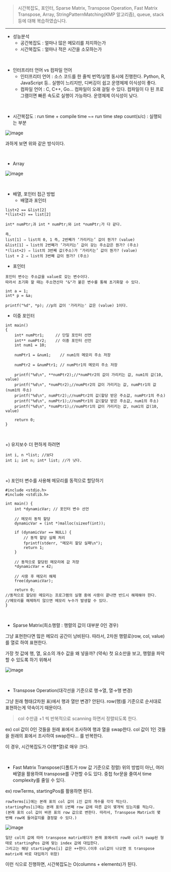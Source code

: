 > 시간복잡도, 포인터, Sparse Matrix, Transpose Operation, Fast Matrix Transpose, Array, StringPatternMatching(KMP 알고리즘), queue, stack 등에 대해 복습하였습니다.
---
- 성능분석
  - 공간복잡도 : 얼마나 많은 메모리를 차지하는가
  - 시간복잡도 : 얼마나 적은 시간을 소모하는가

<br>

- 인터프리터 언어 vs 컴파일 언어
  - 인터프리터 언어 : 소스 코드를 한 줄씩 번역/실행 동시에 진행한다.  Python, R, JavaScript 등.. 실행이 느리지만, 디버깅이 쉽고 운영체제 이식성이 좋다.
  - 컴파일 언어 : C, C++, Go… 컴파일이 오래 걸릴 수 있다. 컴파일이 다 된 프로그램이면 빠른 속도로 실행이 가능하다. 운영체제 이식성이 낮다.
 
<br>

- 시간복잡도 : run time + compile time ~= run time
step count(s/c) : 실행되는 부분

![image](https://github.com/sonyrainy/TIL/assets/91364766/ef76c235-140c-482e-bbb0-c038ed4bad65)

과하게 보면 위와 같은 방식이다.

<br>

- Array

![image](https://github.com/sonyrainy/TIL/assets/91364766/b50bd8b3-8007-4a53-bbf6-e9584fb4c125)

<br>

- 배열, 포인터 접근 방법
  - 배열과 포인터

```
list+2 == &list[2]
*(list+2) == list[2]

int* numPtr;과 int * numPtr;와 int *numPtr;가 다 같다.

즉,
list[1] ⇒ list의 0, 1 즉, 2번째가 ‘가리키는’ 값이 뭔가? (value)
&list[1] ⇒ list의 2번째가 ‘가리키는’ 값이 갖는 주소값은 뭔가? (주소)
*(list+2) ⇒ list의 3번째 값(주소)가 ‘가리키는’ 값이 뭔가? (value)
list + 2 ⇒ list의 3번째 값이 뭔가? (주소)
```

  - 포인터
```
포인터 변수는 주소값을 value로 갖는 변수이다.
따라서 초기화 할 때는 주소연산자 "&"가 붙은 변수를 통해 초기화할 수 있다.

int a = 1;
int* p = &a;

printf("%d", *p); //p의 값이 '가리키는' 값은 (value) 1이다.
```
  
  - 이중 포인터
```
int main()
{
    int* numPtr1;     // 단일 포인터 선언
    int** numPtr2;    // 이중 포인터 선언
    int num1 = 10;

    numPtr1 = &num1;    // num1의 메모리 주소 저장 

    numPtr2 = &numPtr1; // numPtr1의 메모리 주소 저장

    printf("%d\n", **numPtr2);//*numPtr2의 값이 가리키는 값, num1의 값(10, value)
    printf("%d\n", *numPtr2);//numPtr2의 값이 가리키는 값, numPtr1의 값(num1의 주소)
    printf("%d\n", numPtr2);//numPtr2의 값(할당 받은 주소값, numPtr1의 주소)
    printf("%d\n", numPtr1);//numPtr1의 값(할당 받은 주소값, num1의 주소)
    printf("%d\n", *numPtr1);//numPtr1의 값이 가리키는 값, num1의 값(10, value)

    return 0;
}
```

<br>

+) 유지보수 더 편하게 하려면
```
int i, n *list; //보다
int i; int n; int* list; //가 낫다.
```

<br>

+) 포인터 변수를 사용해 메모리를 동적으로 할당하기
```
#include <stdio.h>
#include <stdlib.h>

int main() {
    int *dynamicVar; // 포인터 변수 선언

    // 메모리 동적 할당
    dynamicVar = (int *)malloc(sizeof(int));

    if (dynamicVar == NULL) {
        // 동적 할당 실패 처리
        fprintf(stderr, "메모리 할당 실패\n");
        return 1;
    }

    // 동적으로 할당된 메모리에 값 저장
    *dynamicVar = 42;

    // 사용 후 메모리 해제
    free(dynamicVar);

    return 0;
//동적으로 할당된 메모리는 프로그램의 실행 중에 사용이 끝나면 반드시 해제해야 한다.
//메모리를 해제하지 않으면 메모리 누수가 발생할 수 있다.
}
```

<br>

- Sparse Matrix(희소행렬 : 행렬의 값이 대부분 0인 경우)

그냥 표현한다면 많은 메모리 공간이 낭비된다. 따라서, 2차원 행렬로(row, col, value)를 열로 하여 표현한다.

가장 첫 값에 행, 열, 요소의 개수 값을 왜 넣을까? (약속) 첫 요소만을 보고, 행렬을 파악할 수 있도록 하기 위해서

![image](https://github.com/sonyrainy/TIL/assets/91364766/8ad39b6b-c2a7-40b1-9b36-82c68f2f0369)

<br>

- Transpose Operation(대각선을 기준으로 행→열, 열→행 변경)

그냥 원래 형태(2차원 표)에서 행과 열만 변경? 안된다. row(행)를 기준으로 순서대로 표현하는게 약속이기 때문이다.

> col 수만큼 +1 씩 반복적으로 scanning 하면서 정렬되도록 한다.

ex) col 값이 0인 것들을 원래 표에서 조사하여 행과 열을 swap한다. col 값이 1인 것들을 원래의 표에서 조사하여 swap한다... 를 반복한다.

이 경우, 시간복잡도가 O(행*열)로 매우 크다.

<br>

- Fast Matrix Transpose(디폴트가 row 값 기준으로 정렬)
위의 방법이 아닌, 여러 배열을 활용하여 transpose를 구현할 수도 있다. 중첩 for문을 줄여서 time complexity를 줄일 수 있다.

ex) rowTerms, startingPos를 활용하면 된다.

```
rowTerms[i]에는 본래 표의 col 값이 i인 값의 개수를 각각 적는다.
startingPos[i]에는 본래 표의 i번째 row 값에 따른 값이 몇개씩 있는지를 적는다.
(본래 표의 col 값이 바뀐 표의 row 값으로 변한다. 따라서, Transpose Matrix의 몇 번째 row에 들어갈지를 결정할 수 있다.)
```

![image](https://github.com/sonyrainy/TIL/assets/91364766/4bf10696-f678-4cd8-8f07-42dcb8f3e615)

```
일단 col의 값에 따라 transpose matrix에다가 본래 표에서의 row와 col가 swap된 형태로 startingPos 값에 맞는 index 값에 대입한다.
그리고는 해당 startingPos[i] 값은 ++한다.(이후 col값이 나오면 또 transpose matrix에 바로 대입하기 위함)
```

이런 식으로 진행하면, 시간복잡도는 O(columns + elements)가 된다.

